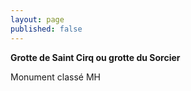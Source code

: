 ```yaml
---
layout: page
published: false
---
```


**Grotte de Saint Cirq ou grotte du Sorcier**

Monument classé MH